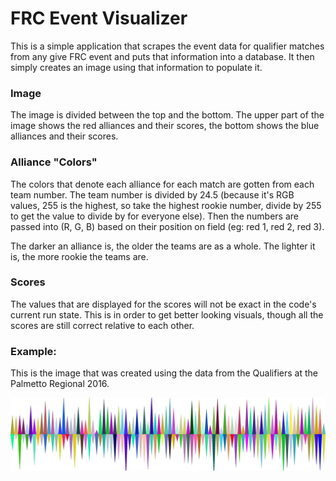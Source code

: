 # FRC Event Visualizer

This is a simple application that scrapes the event data for qualifier matches from any give FRC event and puts that information into a database. It then simply creates an image using that information to populate it.

### Image

The image is divided between the top and the bottom. The upper part of the image shows the red alliances and their scores, the bottom shows the blue alliances and their scores.

### Alliance "Colors"

The colors that denote each alliance for each match are gotten from each team number. The team number is divided by 24.5 (because it's RGB values, 255 is the highest, so take the highest rookie number, divide by 255 to get the value to divide by for everyone else). Then the numbers are passed into (R, G, B) based on their position on field (eg: red 1, red 2, red 3).

The darker an alliance is, the older the teams are as a whole. The lighter it is, the more rookie the teams are.

### Scores

The values that are displayed for the scores will not be exact in the code's current run state. This is in order to get better looking visuals, though all the scores are still correct relative to each other.

### Example:

This is the image that was created using the data from the Qualifiers at the Palmetto Regional 2016.

![alt tag](https://raw.githubusercontent.com/alicen6/frc_visualizer/master/2016scmb.jpeg)
